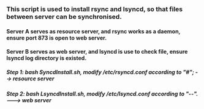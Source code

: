### This script is used to install rsync and lsyncd, so that files between server can be synchronised.
#### Server A serves as resource server, and rsync works as a daemon, ensure port 873 is open to web server.
#### Server B serves as web server, and lsyncd is use to check file, ensure lsyncd log directory is existed.

##### Step 1: bash SyncdInstall.sh, modify /etc/rsyncd.conf according to "#";  --> resource server
##### Step 2: bash LsyncdInstall.sh, modify /etc/lsyncd.conf according to "--". ---> web server